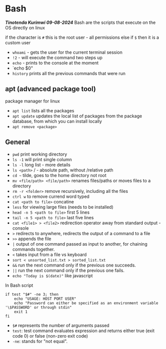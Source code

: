 # Bash 

***Tinotenda Kurimwi 09-08-2024***
Bash are the scripts that execute on the OS directly on linux

if the character is `#` this is the root user - all permissions
else if `$` then it is a custom user 

- `whoami` - gets the user for the current terminal session
- `!2` - will execute the command two steps up
- `echo` - prints to the console at the moment
- `echo $0"
- `history` prints all the previous commands that were run

## apt (advanced package tool)

package manager for linux 

- `apt list` lists all the packages
- `apt update` updates the local list of packages from the package database, from which you can install locally
- `apt remove <package>` 

## General

- `pwd` print working directory
- `ls -1` will print single column
- `ls -l` long list - more details
- `ls <path>` / - absolute path, without /relative path
- `cd ~` tilde, goes to the home directory not root
- `mv <file/path> <file/path>` renames files/paths or moves files to a directory 
- `rm -r <folder>` remove recursively, including all the files
- `ctrl w` to remove currend word typed
- `cat <path to file>` concatine 
- `less` for viewing large files (needs to be installed)
- `head -n 5 <path to file>` first 5 lines 
- `tail -n 5 <path to file>` last five lines
- `cat <file1> > <file2>` redirection operator away from standard output - console
- `>` redirects to anywhere, redirects the output of a command to a file
- `>>` appends the file 
- `|` output of one command passed as input to another, for chaining commands together.
- `<` takes input from a file vs keyboard
- `sort < unsorted_list.txt > sorted_list.txt`
- `&&`  run the next command only if the previous one succeeds.
- `||`  run the next command only if the previous one fails.
- `echo "Today is $(date)"` like javascript


In Bash script 

```
if test "$#" -ne 3; then
    echo "USAGE: HOST PORT USER"
    echo "Password can either be specified as an environment variable '\$PASSWORD' or through stdin"
    exit 1
fi
```
- `$#` represents the number of arguments passed
- `test`: test command evaluates expression and returns either true (exit code 0) or false (non-zero exit code)
- `-ne`: stands for "not equal".